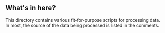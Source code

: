 ## What's in here?
This directory contains various fit-for-purpose scripts for processing data. In most, the source of the data being processed is listed in the comments.